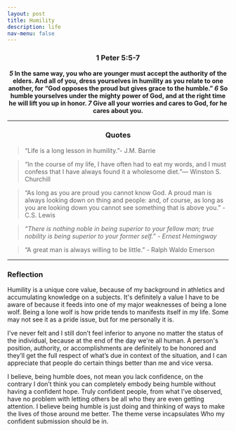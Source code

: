 ```yaml
---
layout: post
title: Humility
description: life
nav-menu: false
---
```


<center> 
    <h3> 1 Peter 5:5-7 </h3>
        <b>
            <b><i>5</i></b> In the same way, you who are younger must accept the authority of the elders. And all of you, dress yourselves in humility as you relate to one another, for “God opposes the proud but gives grace to the humble.” <b><i>6</i></b> So humble yourselves under the mighty power of God, and at the right time he will lift you up in honor. <b><i>7</i></b> Give all your worries and cares to God, for he cares about you.
        </b>
</center>

<hr>

<center><h3>Quotes</h3></center>

> “Life is a long lesson in humility.”- J.M. Barrie

> “In the course of my life, I have often had to eat my words, and I must confess that I have always found it a wholesome diet.”― Winston S. Churchill

> “As long as you are proud you cannot know God. A proud man is always looking down on thing and people: and, of course, as long as you are looking down you cannot see something that is above you.” - C.S. Lewis

> *“There is nothing noble in being superior to your fellow man; true nobility is being superior to your former self.” - Ernest Hemingway*

> “A great man is always willing to be little.” - Ralph Waldo Emerson

<hr>

### Reflection

Humility is a unique core value, because of my background in athletics and accumulating knowledge on a subjects. It's definitely a value I have to be aware of because it feeds into one of my major weaknesses of being a lone wolf. Being a lone wolf is how pride tends to manifests itself in my life. Some may not see it as a pride issue, but for me personally it is.

I’ve never felt and I still don’t feel inferior to anyone no matter the status of the individual, because at the end of the day we're all human. A person's position, authority, or accomplishments are definitely to be honored and they’ll get the full respect of what’s due in context of the situation, and I can appreciate that people do certain things better than me and vice versa. 

I believe, being humble does, not mean you lack confidence, on the contrary I don’t think you can completely embody being humble without having a confident hope. Truly confident people, from what I’ve observed, have no problem with letting others be all who they are even getting attention. I believe being humble is just doing and thinking of ways to make the lives of those around me better. The theme verse incapsulates Who my confident submission should be in.